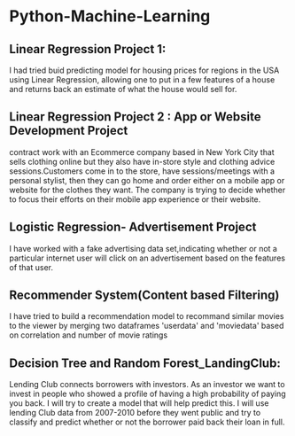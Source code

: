 # Python-Machine-Learning

## Linear Regression Project 1: 

I had tried buid predicting model for housing prices for regions in the USA using Linear Regression, allowing one to put in a few features of a house and returns back an estimate of what the house would sell for.

## Linear Regression Project 2 : App or Website Development Project

contract work with an Ecommerce company based in New York City that sells clothing online but they also have in-store style and clothing advice sessions.Customers come in to the store, have sessions/meetings with a personal stylist, then they can go home and order either on a mobile app or website for the clothes they want. The company is trying to decide whether to focus their efforts on their mobile app experience or their website.

## Logistic Regression- Advertisement Project

I have worked with a fake advertising data set,indicating whether or not a particular internet user will click on an advertisement based on the features of that user.

## Recommender System(Content based Filtering)  

I have tried to build a recommendation model to recommand similar movies to the viewer by merging two dataframes 'userdata' and 'moviedata' based on correlation and number of movie ratings

## Decision Tree and Random Forest_LandingClub:

Lending Club connects borrowers with investors. As an investor we want to invest in people who showed a profile of having a high probability of paying you back. I will try to create a model that will help predict this. I will use lending Club data from 2007-2010 before they went public and try to classify and predict whether or not the borrower paid back their loan in full.

